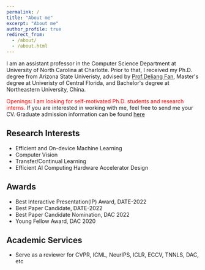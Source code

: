 ```yaml
---
permalink: /
title: "About me"
excerpt: "About me"
author_profile: true
redirect_from: 
  - /about/
  - /about.html
---
```


I am an assistant professor in the Computer Science Department at University of North Carolina at Charlotte. Prior to that, I received my Ph.D. degree from Arizona State Univeristy, advised by [Prof.Deliang Fan](https://www.ece.jhu.edu/dfan/), Master's degree at Univeristy of Central Florida, and Bachelor's degree at Northeastern University, China. 

<span style="color: red;">Openings: I am looking for self-motivated Ph.D. students and research interns. </span> If you are interested in working with me, feel free to send me your CV. Graduate admission information can be found [here](https://cci.charlotte.edu/departments/department-of-computer-science/academics/ph-d-in-computing-and-information-systems-cs-track/admissions-2/)

## Research Interests 

  * Efficient and On-device Machine Learning
  * Computer Vision
  * Transfer/Continual Learning
  * Efficient AI Computing Hardware Accelerator Design

## Awards
  * Best Interactive Presentation(IP) Award, DATE-2022
  * Best Paper Candidate, DATE-2022
  * Best Paper Candidate Nomination, DAC 2022
  * Young Fellow Award, DAC 2020

## Academic Services
  * Serve as a reviewer for CVPR, ICML, NeurIPS, ICLR, ECCV, TNNLS, DAC, etc
